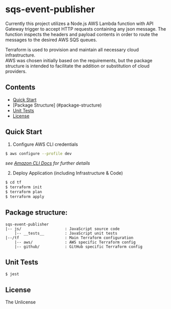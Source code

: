# sqs-event-publisher

Currently this project utilizes a Node.js AWS Lambda function with API Gateway 
trigger to accept HTTP requests containing any json message.  The function 
inspects the headers and payload contents in order to route the messages to the 
desired AWS SQS queues.

Terraform is used to provision and maintain all necessary cloud infrastructure.  
AWS was chosen initially based on the requirements, but the package structure 
is intended to facilitate the addition or substitution of cloud providers.

## Contents

- [Quick Start](#quick-start)
- [Package Structure] (#package-structure)
- [Unit Tests](#unit-tests)
- [License](#license)

## Quick Start

  1. Configure AWS CLI credentials
```sh
$ aws configure --profile dev
```

*see [Amazon CLI Docs](https://docs.aws.amazon.com/cli/latest/userguide/cli-configure-quickstart.html) 
for further details*
  
  2. Deploy Application (including Infrastructure & Code)
```sh
$ cd tf
$ terraform init
$ terraform plan
$ terraform apply
```

## Package structure:

```
sqs-event-publisher
|-- js/                   : JavaScript source code
    |-- __tests__         : JavaScript unit tests
|--/tf                    : Main Terraform configuration
    |-- aws/              : AWS specific Terraform config
    |-- github/           : GitHub specific Terraform config
```

## Unit Tests

```sh
$ jest
```

## License

The Unlicense